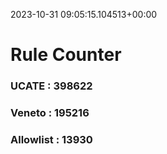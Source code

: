 2023-10-31 09:05:15.104513+00:00
# Rule Counter 
 ### UCATE : 398622

 ### Veneto : 195216

 ### Allowlist : 13930